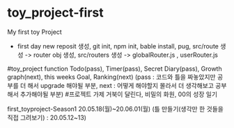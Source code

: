 # toy_project-first
My first toy Project

* first day
new reposit 생성, 
git init, npm init, 
bable install, pug, 
src/route 생성 -> router obj 생성,
src/routers 생성 -> globalRouter.js , userRouter.js

#toy_project function
Todo(pass), Timer(pass), Secret Diary(pass), Growth graph(next), this weeks Goal, Ranking(next)
(pass : 코드와 틀을 짜놓았지만 공부를 더 해서 upgrade 해야될 부분,
 next : 어떻게 해야할지 몰라서 더 생각해보고 공부해서 추가해야될 부분)
#프로젝트 가제
거북이 달린다, 비밀의 화원, 00의 성장 일기

first_toyproject-Season1 20.05.18(월)~20.06.01(월)
(틀 만들기(생각만 한 것들을 직접 그려보기) : 20.05.12~13)

